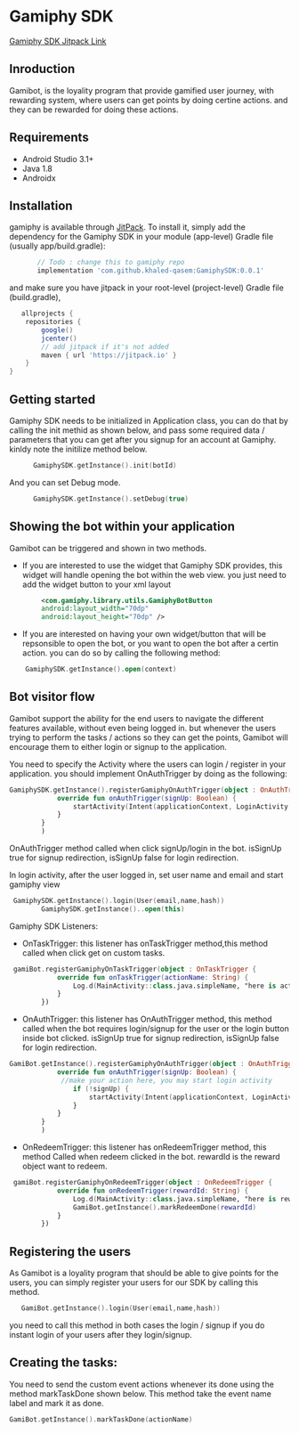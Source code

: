 # Gamiphy SDK

[Gamiphy SDK Jitpack Link](https://jitpack.io/#gamiphy/android-sdk)

## Inroduction 

Gamibot, is the loyality program that provide gamified user journey, with rewarding system, where users can get points by doing certine actions. and they 
can be rewarded for doing these actions. 

## Requirements

- Android Studio 3.1+
- Java 1.8
- Androidx

## Installation

gamiphy is available through [JitPack](https://jitpack.io/#gamiphy/android-sdk). To install
it, simply add the dependency for the Gamiphy SDK in your module (app-level) Gradle file (usually app/build.gradle):

```gradle
       // Todo : change this to gamiphy repo
       implementation 'com.github.khaled-qasem:GamiphySDK:0.0.1'
```

and make sure you have jitpack in your root-level (project-level) Gradle file (build.gradle), 
```gradle
   allprojects {
    repositories {
        google()
        jcenter()
        // add jitpack if it's not added
        maven { url 'https://jitpack.io' }
    }
}
```

## Getting started

Gamiphy SDK needs to be initialized in Application class, you can do that by calling the init methid as shown below, and pass some required data / parameters that 
you can get after you signup for an account at Gamiphy. kinldy note the initilize method below. 

```kotlin
      GamiphySDK.getInstance().init(botId)
```
And you can set Debug mode.
```kotlin
      GamiphySDK.getInstance().setDebug(true)
```

## Showing the bot within your application

Gamibot can be triggered and shown in two methods. 

- If you are interested to use the widget that Gamiphy SDK provides, this widget will handle opening the bot within the web view.
you just need to add the widget button to your xml layout

```xml  
        <com.gamiphy.library.utils.GamiphyBotButton
        android:layout_width="70dp"
        android:layout_height="70dp" />
```

- If you are interested on having your own widget/button that will be repsonsible to open the bot, or you want to open the bot after a certin action. you can do so by calling the following method: 

```Kotlin
    GamiphySDK.getInstance().open(context)
```

## Bot visitor flow 

Gamibot support the ability for the end users to navigate the different features available, without even being logged in. but whenever 
the users trying to perform the tasks / actions so they can get the points, Gamibot will encourage them to either login or signup to the application. 

You need to specify the Activity where the users can login / register in your application. you should implement OnAuthTrigger by doing as the following: 

```Kotlin
GamiphySDK.getInstance().registerGamiphyOnAuthTrigger(object : OnAuthTrigger {
            override fun onAuthTrigger(signUp: Boolean) {
                startActivity(Intent(applicationContext, LoginActivity::class.java))
            }
        }
        )
```
OnAuthTrigger method called when click signUp/login in the bot. isSignUp true for signup redirection, isSignUp false for login redirection.

In login activity, after the user logged in, set user name and email and start gamiphy view
```kotlin
 GamiphySDK.getInstance().login(User(email,name,hash))
        GamiphySDK.getInstance()..open(this)
```

Gamiphy SDK Listeners:

- OnTaskTrigger: this listener has onTaskTrigger method,this method called when click get on custom tasks.
```kotlin
 gamiBot.registerGamiphyOnTaskTrigger(object : OnTaskTrigger {
            override fun onTaskTrigger(actionName: String) {
                Log.d(MainActivity::class.java.simpleName, "here is action name $actionName")
            }
        })
```

- OnAuthTrigger: this listener has OnAuthTrigger method, this method called when the bot requires login/signup for the user or the login button inside bot clicked.
 isSignUp true for signup redirection, isSignUp false for login redirection.
```kotlin
GamiBot.getInstance().registerGamiphyOnAuthTrigger(object : OnAuthTrigger {
            override fun onAuthTrigger(signUp: Boolean) {
             //make your action here, you may start login activity
                if (!signUp) {
                    startActivity(Intent(applicationContext, LoginActivity::class.java))
                }
            }
        }
        )
```

- OnRedeemTrigger: this listener has onRedeemTrigger method, this method Called when redeem clicked in the bot. 
rewardId is the reward object want to redeem.
```kotlin
 gamiBot.registerGamiphyOnRedeemTrigger(object : OnRedeemTrigger {
            override fun onRedeemTrigger(rewardId: String) {
                Log.d(MainActivity::class.java.simpleName, "here is reward Id  $rewardId")
                GamiBot.getInstance().markRedeemDone(rewardId)
            }
        })
```

## Registering the users

As Gamibot is a loyality program that should be able to give points for the users, you can simply register your users for our SDK by calling this method. 

```kotlin
   GamiBot.getInstance().login(User(email,name,hash))
```

you need to call this method in both cases the login / signup if you do instant login of your users after they login/signup. 


## Creating the tasks: 


You need to send the custom event actions whenever its done using the method markTaskDone shown below.
This method take the event name label and mark it as done.

```kotlin
GamiBot.getInstance().markTaskDone(actionName)
```

